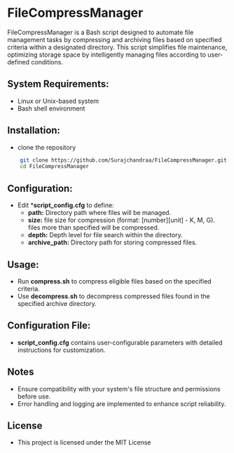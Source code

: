 # FileCompressManager
 
 FileCompressManager is a Bash script designed to automate file management tasks by compressing and archiving files based on specified criteria within a designated directory. This script simplifies file maintenance, optimizing storage space by intelligently managing files according to user-defined conditions.


## System Requirements:
- Linux or Unix-based system
- Bash shell environment

## Installation:
- clone the repository

```bash
    git clone https://github.com/Surajchandraa/FileCompressManager.git
    cd FileCompressManager
```

## Configuration:
- Edit ***script_config.cfg** to define:
    - **path:** Directory path where files will be managed.
    - **size:**  file size for compression (format: [number][unit] - K, M, G). files more than specified will be compressed.
    - **depth:** Depth level for file search within the directory.
    - **archive_path:** Directory path for storing compressed files.

## Usage:
- Run **compress.sh** to compress eligible files based on the specified criteria.
- Use **decompress.sh** to decompress compressed files found in the specified archive directory.

## Configuration File:
- **script_config.cfg** contains user-configurable parameters with detailed instructions for customization.

## Notes
- Ensure compatibility with your system's file structure and permissions before use.
- Error handling and logging are implemented to enhance script reliability.

## License
- This project is licensed under the MIT License
